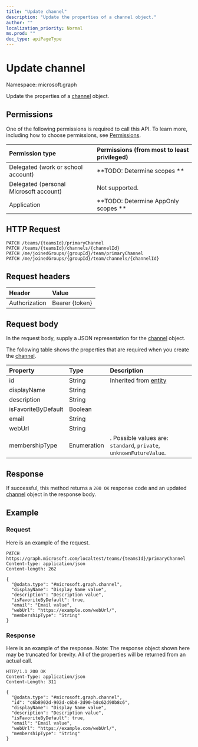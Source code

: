 ```yaml
---
title: "Update channel"
description: "Update the properties of a channel object."
author: ""
localization_priority: Normal
ms.prod: ""
doc_type: apiPageType
---
```


# Update channel

Namespace: microsoft.graph

Update the properties of a [channel](../resources/channel.md) object.

## Permissions
One of the following permissions is required to call this API. To learn more, including how to choose permissions, see [Permissions](/concepts/permissions-reference.md).

|Permission type|Permissions (from most to least privileged)|
|:---|:---|
|Delegated (work or school account)|**TODO: Determine scopes **|
|Delegated (personal Microsoft account)|Not supported.|
|Application|**TODO: Determine AppOnly scopes **|

## HTTP Request
<!-- {
  "blockType": "ignored"
}
-->
``` http
PATCH /teams/{teamsId}/primaryChannel
PATCH /teams/{teamsId}/channels/{channelId}
PATCH /me/joinedGroups/{groupId}/team/primaryChannel
PATCH /me/joinedGroups/{groupId}/team/channels/{channelId}
```

## Request headers
|Header|Value|
|:---|:---|
|Authorization|Bearer {token}|

## Request body
In the request body, supply a JSON representation for the [channel](../resources/channel.md) object.

The following table shows the properties that are required when you create the [channel](../resources/channel.md).

|Property|Type|Description|
|:---|:---|:---|
|id|String| Inherited from [entity](../resources/entity.md)|
|displayName|String||
|description|String||
|isFavoriteByDefault|Boolean||
|email|String||
|webUrl|String||
|membershipType|Enumeration|. Possible values are: `standard`, `private`, `unknownFutureValue`.|



## Response
If successful, this method returns a `200 OK` response code and an updated [channel](../resources/channel.md) object in the response body.

## Example

### Request
Here is an example of the request.
<!-- {
  "blockType": "request",
  "name": "update_channel"
}
-->
``` http
PATCH https://graph.microsoft.com/localtest/teams/{teamsId}/primaryChannel
Content-type: application/json
Content-length: 262

{
  "@odata.type": "#microsoft.graph.channel",
  "displayName": "Display Name value",
  "description": "Description value",
  "isFavoriteByDefault": true,
  "email": "Email value",
  "webUrl": "https://example.com/webUrl/",
  "membershipType": "String"
}
```

### Response
Here is an example of the response. Note: The response object shown here may be truncated for brevity. All of the properties will be returned from an actual call.
<!-- {
  "blockType": "response",
  "truncated": true
}
-->
``` http
HTTP/1.1 200 OK
Content-Type: application/json
Content-Length: 311

{
  "@odata.type": "#microsoft.graph.channel",
  "id": "c6b8902d-902d-c6b8-2d90-b8c62d90b8c6",
  "displayName": "Display Name value",
  "description": "Description value",
  "isFavoriteByDefault": true,
  "email": "Email value",
  "webUrl": "https://example.com/webUrl/",
  "membershipType": "String"
}
```

